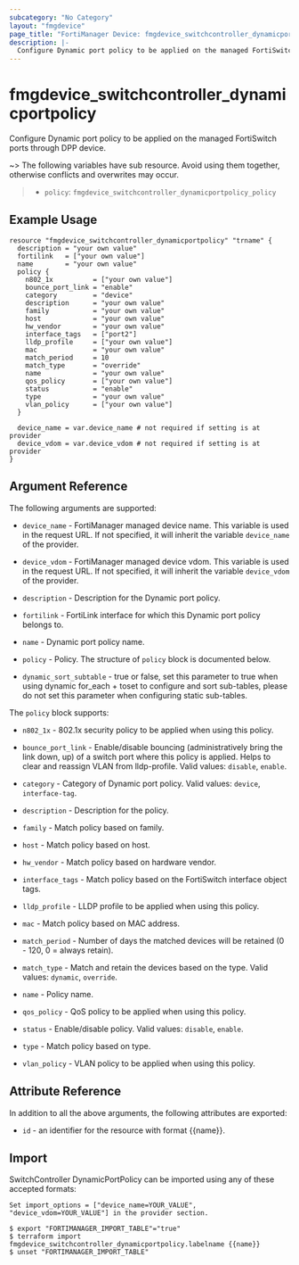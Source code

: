 ```yaml
---
subcategory: "No Category"
layout: "fmgdevice"
page_title: "FortiManager Device: fmgdevice_switchcontroller_dynamicportpolicy"
description: |-
  Configure Dynamic port policy to be applied on the managed FortiSwitch ports through DPP device.
---
```


# fmgdevice_switchcontroller_dynamicportpolicy
Configure Dynamic port policy to be applied on the managed FortiSwitch ports through DPP device.

~> The following variables have sub resource. Avoid using them together, otherwise conflicts and overwrites may occur.
>- `policy`: `fmgdevice_switchcontroller_dynamicportpolicy_policy`



## Example Usage

```hcl
resource "fmgdevice_switchcontroller_dynamicportpolicy" "trname" {
  description = "your own value"
  fortilink   = ["your own value"]
  name        = "your own value"
  policy {
    n802_1x          = ["your own value"]
    bounce_port_link = "enable"
    category         = "device"
    description      = "your own value"
    family           = "your own value"
    host             = "your own value"
    hw_vendor        = "your own value"
    interface_tags   = ["port2"]
    lldp_profile     = ["your own value"]
    mac              = "your own value"
    match_period     = 10
    match_type       = "override"
    name             = "your own value"
    qos_policy       = ["your own value"]
    status           = "enable"
    type             = "your own value"
    vlan_policy      = ["your own value"]
  }

  device_name = var.device_name # not required if setting is at provider
  device_vdom = var.device_vdom # not required if setting is at provider
}
```

## Argument Reference


The following arguments are supported:

* `device_name` - FortiManager managed device name. This variable is used in the request URL. If not specified, it will inherit the variable `device_name` of the provider.
* `device_vdom` - FortiManager managed device vdom. This variable is used in the request URL. If not specified, it will inherit the variable `device_vdom` of the provider.

* `description` - Description for the Dynamic port policy.
* `fortilink` - FortiLink interface for which this Dynamic port policy belongs to.
* `name` - Dynamic port policy name.
* `policy` - Policy. The structure of `policy` block is documented below.
* `dynamic_sort_subtable` - true or false, set this parameter to true when using dynamic for_each + toset to configure and sort sub-tables, please do not set this parameter when configuring static sub-tables.

The `policy` block supports:

* `n802_1x` - 802.1x security policy to be applied when using this policy.
* `bounce_port_link` - Enable/disable bouncing (administratively bring the link down, up) of a switch port where this policy is applied. Helps to clear and reassign VLAN from lldp-profile. Valid values: `disable`, `enable`.

* `category` - Category of Dynamic port policy. Valid values: `device`, `interface-tag`.

* `description` - Description for the policy.
* `family` - Match policy based on family.
* `host` - Match policy based on host.
* `hw_vendor` - Match policy based on hardware vendor.
* `interface_tags` - Match policy based on the FortiSwitch interface object tags.
* `lldp_profile` - LLDP profile to be applied when using this policy.
* `mac` - Match policy based on MAC address.
* `match_period` - Number of days the matched devices will be retained (0 - 120, 0 = always retain).
* `match_type` - Match and retain the devices based on the type. Valid values: `dynamic`, `override`.

* `name` - Policy name.
* `qos_policy` - QoS policy to be applied when using this policy.
* `status` - Enable/disable policy. Valid values: `disable`, `enable`.

* `type` - Match policy based on type.
* `vlan_policy` - VLAN policy to be applied when using this policy.


## Attribute Reference

In addition to all the above arguments, the following attributes are exported:
* `id` - an identifier for the resource with format {{name}}.

## Import

SwitchController DynamicPortPolicy can be imported using any of these accepted formats:
```
Set import_options = ["device_name=YOUR_VALUE", "device_vdom=YOUR_VALUE"] in the provider section.

$ export "FORTIMANAGER_IMPORT_TABLE"="true"
$ terraform import fmgdevice_switchcontroller_dynamicportpolicy.labelname {{name}}
$ unset "FORTIMANAGER_IMPORT_TABLE"
```

